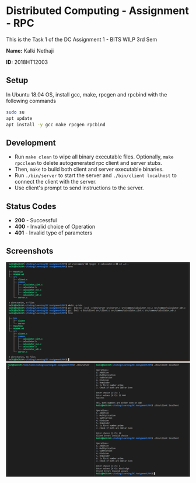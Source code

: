 # Distributed Computing - Assignment - RPC
This is the Task 1 of the DC Assignment 1 - BITS WILP 3rd Sem

**Name:** Kalki Nethaji

**ID:** 2018HT12003

## Setup
In Ubuntu 18.04 OS, install gcc, make, rpcgen and rpcbind with the following commands
```bash
sudo su
apt update
apt install -y gcc make rpcgen rpcbind
```

## Development
* Run `make clean` to wipe all binary executable files. Optionally, `make rpcclean` to delete autogenerated rpc client and server stubs.
* Then, `make` to build both client and server executable binaries.
* Run `./bin/server` to start the server and `./bin/client localhost` to connect the client with the server.
* Use client's prompt to send instructions to the server.

## Status Codes
* **200** - Successful
* **400** - Invalid choice of Operation
* **401** - Invalid type of parameters

## Screenshots
![Building](screenshot/Building.png)
![Executing](screenshot/Executing.png)
